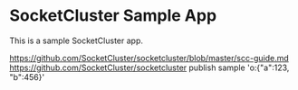 SocketCluster Sample App
======

This is a sample SocketCluster app.

https://github.com/SocketCluster/socketcluster/blob/master/scc-guide.md
https://github.com/SocketCluster/socketcluster
publish sample 'o:{"a":123, "b":456}'